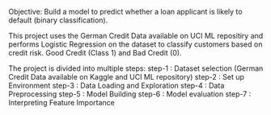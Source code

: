 Objective: Build a model to predict whether a loan applicant is likely to default (binary classification).

This project uses the German Credit Data available on UCI ML repositiry and performs Logistic Regression on the dataset to classify customers based on credit risk. 
Good Credit (Class 1) and Bad Credit (0).

The project is divided into multiple steps:
step-1 : Dataset selection (German Credit Data available on Kaggle and UCI ML repository)
step-2 : Set up Environment
step-3 : Data Loading and Exploration
step-4 : Data Preprocessing
step-5 : Model Building
step-6 : Model evaluation
step-7 : Interpreting Feature Importance

